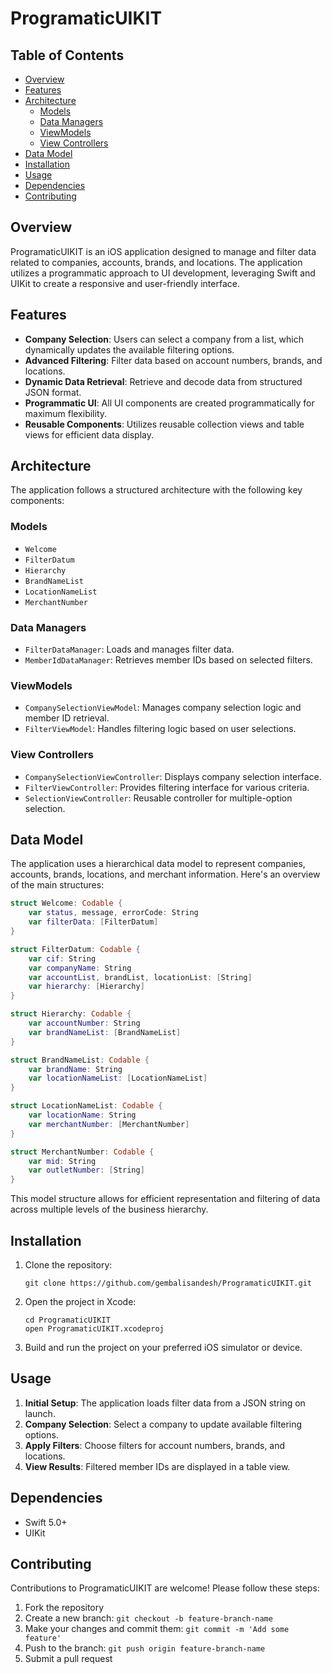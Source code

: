 # ProgramaticUIKIT

## Table of Contents
- [Overview](#overview)
- [Features](#features)
- [Architecture](#architecture)
  - [Models](#models)
  - [Data Managers](#data-managers)
  - [ViewModels](#viewmodels)
  - [View Controllers](#view-controllers)
- [Data Model](#data-model)
- [Installation](#installation)
- [Usage](#usage)
- [Dependencies](#dependencies)
- [Contributing](#contributing)

## Overview

ProgramaticUIKIT is an iOS application designed to manage and filter data related to companies, accounts, brands, and locations. The application utilizes a programmatic approach to UI development, leveraging Swift and UIKit to create a responsive and user-friendly interface.

## Features

- **Company Selection**: Users can select a company from a list, which dynamically updates the available filtering options.
- **Advanced Filtering**: Filter data based on account numbers, brands, and locations.
- **Dynamic Data Retrieval**: Retrieve and decode data from structured JSON format.
- **Programmatic UI**: All UI components are created programmatically for maximum flexibility.
- **Reusable Components**: Utilizes reusable collection views and table views for efficient data display.

## Architecture

The application follows a structured architecture with the following key components:

### Models
- `Welcome`
- `FilterDatum`
- `Hierarchy`
- `BrandNameList`
- `LocationNameList`
- `MerchantNumber`

### Data Managers
- `FilterDataManager`: Loads and manages filter data.
- `MemberIdDataManager`: Retrieves member IDs based on selected filters.

### ViewModels
- `CompanySelectionViewModel`: Manages company selection logic and member ID retrieval.
- `FilterViewModel`: Handles filtering logic based on user selections.

### View Controllers
- `CompanySelectionViewController`: Displays company selection interface.
- `FilterViewController`: Provides filtering interface for various criteria.
- `SelectionViewController`: Reusable controller for multiple-option selection.

## Data Model

The application uses a hierarchical data model to represent companies, accounts, brands, locations, and merchant information. Here's an overview of the main structures:

```swift
struct Welcome: Codable {
    var status, message, errorCode: String
    var filterData: [FilterDatum]
}

struct FilterDatum: Codable {
    var cif: String
    var companyName: String
    var accountList, brandList, locationList: [String]
    var hierarchy: [Hierarchy]
}

struct Hierarchy: Codable {
    var accountNumber: String
    var brandNameList: [BrandNameList]
}

struct BrandNameList: Codable {
    var brandName: String
    var locationNameList: [LocationNameList]
}

struct LocationNameList: Codable {
    var locationName: String
    var merchantNumber: [MerchantNumber]
}

struct MerchantNumber: Codable {
    var mid: String
    var outletNumber: [String]
}
```

This model structure allows for efficient representation and filtering of data across multiple levels of the business hierarchy.

## Installation

1. Clone the repository:
   ```
   git clone https://github.com/gembalisandesh/ProgramaticUIKIT.git
   ```
2. Open the project in Xcode:
   ```
   cd ProgramaticUIKIT
   open ProgramaticUIKIT.xcodeproj
   ```
3. Build and run the project on your preferred iOS simulator or device.

## Usage

1. **Initial Setup**: The application loads filter data from a JSON string on launch.
2. **Company Selection**: Select a company to update available filtering options.
3. **Apply Filters**: Choose filters for account numbers, brands, and locations.
4. **View Results**: Filtered member IDs are displayed in a table view.

## Dependencies

- Swift 5.0+
- UIKit

## Contributing

Contributions to ProgramaticUIKIT are welcome! Please follow these steps:

1. Fork the repository
2. Create a new branch: `git checkout -b feature-branch-name`
3. Make your changes and commit them: `git commit -m 'Add some feature'`
4. Push to the branch: `git push origin feature-branch-name`
5. Submit a pull request
